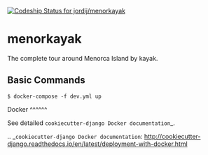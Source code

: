 [ ![Codeship Status for jordij/menorkayak](https://codeship.com/projects/211441/status?branch=master)](https://codeship.com/projects/211441)

menorkayak
==========

The complete tour around Menorca Island by kayak.


Basic Commands
--------------

```
$ docker-compose -f dev.yml up
```

Docker
^^^^^^

See detailed `cookiecutter-django Docker documentation`_.

.. _`cookiecutter-django Docker documentation`: http://cookiecutter-django.readthedocs.io/en/latest/deployment-with-docker.html


